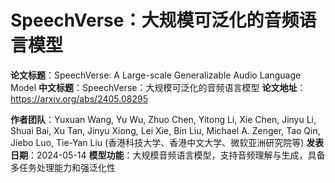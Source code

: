 # SpeechVerse：大规模可泛化的音频语言模型

**论文标题**：SpeechVerse: A Large-scale Generalizable Audio Language Model
**中文标题**：SpeechVerse：大规模可泛化的音频语言模型
**论文地址**：https://arxiv.org/abs/2405.08295

**作者团队**：Yuxuan Wang, Yu Wu, Zhuo Chen, Yitong Li, Xie Chen, Jinyu Li, Shuai Bai, Xu Tan, Jinyu Xiong, Lei Xie, Bin Liu, Michael A. Zenger, Tao Qin, Jiebo Luo, Tie-Yan Liu (香港科技大学、香港中文大学、微软亚洲研究院等)
**发表日期**：2024-05-14
**模型功能**：大规模音频语言模型，支持音频理解与生成，具备多任务处理能力和强泛化性
